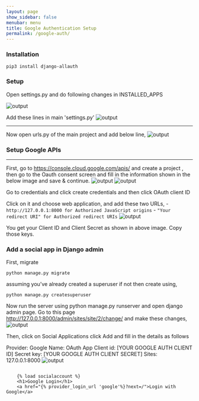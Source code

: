 ```yaml
---
layout: page
show_sidebar: false
menubar: menu
title: Google Authentication Setup
permalink: /google-auth/
---
```

### Installation

``` pip3 install django-allauth ```


### Setup

Open settings.py and do following changes in INSTALLED_APPS

   ![output](./images/Installed_apps.png) 

Add these lines in main 'settings.py'
    ![output](./images/settings.png)

---
Now open urls.py of the main project and add below line,
    ![output](./images/urls.png)



### Setup Google APIs
---

First, go to https://console.cloud.google.com/apis/ and create a project , then go to the Oauth consent screen and fill in the information shown in the below image and save & continue.
    ![output](./images/OAuth_consent_screen.png.png)
    ![output](./images/OAuth_consent_screen_1.png)

Go to credentials and click create credentials and then click OAuth client ID


Click on it and choose web application, and add these two URLs,
    - `http://127.0.0.1:8000 for Authorized JavaScript origins`
    - `"Your redirect URI" for Authorized redirect URIs`
    ![output](./images/google_credentials_setup.png)

You get your Client ID and Client Secret as shown in above image. Copy those keys.

### Add a social app in Django admin

First, migrate

``` Terminal
python manage.py migrate
```

assuming you’ve already created a superuser if not then create using,

``` python manage.py createsuperuser ```



Now run the server using python manage.py runserver and open django admin page. Go to this page http://127.0.0.1:8000/admin/sites/site/2/change/ and make these changes,
    ![output](./images/django_admin_page_sites.png)

Then, click on Social Applications click Add and fill in the details as follows

Provider: Google
Name: OAuth App
Client id: [YOUR GOOGLE AUTH CLIENT ID]
Secret key: [YOUR GOOGLE AUTH CLIENT SECRET]
Sites: 127.0.0.1:8000
    ![output](./images/google_django_admin_page.png)

``` In login.html file 

    {% load socialaccount %}
    <h1>Google Login</h1>
    <a href="{% provider_login_url 'google'%}?next=/">Login with Google</a> 

```

